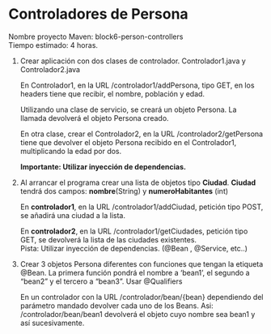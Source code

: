 # Controladores de Persona
Nombre proyecto Maven: block6-person-controllers  
Tiempo estimado: 4 horas.

1. Crear aplicación con dos clases de controlador. Controlador1.java y Controlador2.java  

   En Controlador1, en la URL /controlador1/addPersona, tipo GET, en los headers tiene que recibir, el nombre, población y edad. 

   Utilizando una clase de servicio, se creará un objeto Persona. La llamada devolverá el objeto Persona creado.  

   En otra clase, crear el Controlador2, en la URL /controlador2/getPersona tiene que devolver el objeto Persona recibido en el Controlador1, multiplicando la edad por dos.  

   **Importante: Utilizar inyección de dependencias.**


2.  Al arrancar el programa crear una lista de objetos tipo **Ciudad**. **Ciudad** tendrá dos campos: **nombre**(String) y **numeroHabitantes** (int)  

      En **controlador1**, en la URL /controlador1/addCiudad, petición tipo POST, se añadirá una ciudad a la lista.  

      En **controlador2**, en la URL /controlador1/getCiudades, petición tipo GET, se devolverá la lista de las ciudades existentes.  
      Pista: Utilizar inyección de dependencias. (@Bean , @Service, etc..)  


3. Crear 3 objetos Persona diferentes con funciones que tengan la etiqueta @Bean.  La primera función pondrá el nombre a ‘bean1’, el segundo a “bean2” y el tercero a “bean3”. Usar @Qualifiers  

   En un controlador con la URL /controlador/bean/{bean} dependiendo del parámetro mandado devolver cada uno de los Beans. Asi: /controlador/bean/bean1 devolverá el objeto cuyo nombre sea bean1 y así sucesivamente.    


